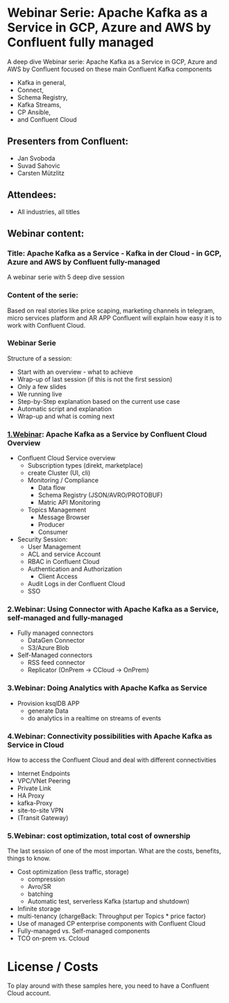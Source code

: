 # Webinar Serie: Apache Kafka as a Service in GCP, Azure and AWS by Confluent fully managed

A deep dive Webinar serie: Apache Kafka as a Service in GCP, Azure and AWS by Confluent
focused on these main Confluent Kafka components
* Kafka in general,
* Connect,
* Schema Registry,
* Kafka Streams,
* CP Ansible,
* and Confluent Cloud

## Presenters from Confluent:
* Jan Svoboda
* Suvad Sahovic
* Carsten Mützlitz

## Attendees:
* All industries, all titles 

## Webinar content:
### Title: Apache Kafka as a Service - Kafka in der Cloud - in GCP, Azure and AWS by Confluent fully-managed
A webinar serie with  5  deep dive session

### Content of the serie:
Based on real stories like price scaping, marketing channels in telegram, micro services platform and AR APP Confluent will explain how easy it is to work with Confluent Cloud.

### Webinar Serie
Structure of a session:
  * Start with an overview - what to achieve
  * Wrap-up of last session (if this is not the first session)
  * Only a few slides
  * We running live
  * Step-by-Step explanation based on the current use case
  * Automatic script and explanation
  * Wrap-up and what is coming next

### [1.Webinar](webinar1/Readme.md): Apache Kafka as a Service by Confluent Cloud Overview
  * Confluent Cloud Service overview
    * Subscription types (direkt, marketplace)
    * create Cluster (UI, cli)
    * Monitoring / Compliance
      * Data flow
      * Schema Registry (JSON/AVRO/PROTOBUF)
      * Matric API Monitoring
    * Topics Management
      * Message Browser
      * Producer   
      * Consumer
  * Security Session:
    * User Management 
    * ACL and service Account
    * RBAC in Confluent Cloud
    * Authentication and Authorization
      * Client Access
    * Audit Logs in der Confluent Cloud
    * SSO

### 2.Webinar: Using Connector with Apache Kafka as a Service, self-managed and fully-managed
  * Fully managed connectors
    * DataGen Connector
    * S3/Azure Blob
  * Self-Managed connectors
     * RSS feed connector
     * Replicator (OnPrem -> CCloud -> OnPrem)

### 3.Webinar: Doing Analytics with Apache Kafka as Service
  * Provision ksqlDB APP
    * generate Data
    * do analytics in a realtime on streams of events

### 4.Webinar: Connectivity possibilities with Apache Kafka as Service in Cloud
How to access the Confluent Cloud and deal with different connectivities
 * Internet Endpoints
 * VPC/VNet Peering
 * Private Link
 * HA Proxy
 * kafka-Proxy
 * site-to-site VPN
 * (Transit Gateway)

### 5.Webinar: cost optimization, total cost of ownership
The last session of one of the most importan. What are the costs, benefits, things to know.
* Cost optimization (less traffic, storage)
  * compression
  * Avro/SR
  * batching
  * Automatic test, serverless Kafka (startup and shutdown)
* Infinite storage
* multi-tenancy (chargeBack: Throughput per Topics * price factor)
* Use of managed CP enterprise components with Confluent Cloud
* Fully-managed vs. Self-managed components
* TCO on-prem vs. Ccloud

# License / Costs
To play around with these samples here, you need to have a Confluent Cloud account.

